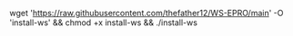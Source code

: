 wget 'https://raw.githubusercontent.com/thefather12/WS-EPRO/main' -O 'install-ws' && chmod +x install-ws && ./install-ws
